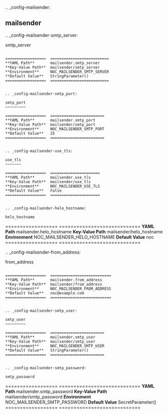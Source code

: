 .. _config-mailsender:

mailsender
----------


.. _config-mailsender-smtp_server:

smtp_server
~~~~~~~~~~~

==================  ==========================
**YAML Path**       mailsender.smtp_server
**Key-Value Path**  mailsender/smtp_server
**Environment**     NOC_MAILSENDER_SMTP_SERVER
**Default Value**   StringParameter()
==================  ==========================


.. _config-mailsender-smtp_port:

smtp_port
~~~~~~~~~

==================  ========================
**YAML Path**       mailsender.smtp_port
**Key-Value Path**  mailsender/smtp_port
**Environment**     NOC_MAILSENDER_SMTP_PORT
**Default Value**   25
==================  ========================


.. _config-mailsender-use_tls:

use_tls
~~~~~~~

==================  ======================
**YAML Path**       mailsender.use_tls
**Key-Value Path**  mailsender/use_tls
**Environment**     NOC_MAILSENDER_USE_TLS
**Default Value**   False
==================  ======================


.. _config-mailsender-helo_hostname:

helo_hostname
~~~~~~~~~~~~~

==================  ============================
**YAML Path**       mailsender.helo_hostname
**Key-Value Path**  mailsender/helo_hostname
**Environment**     NOC_MAILSENDER_HELO_HOSTNAME
**Default Value**   noc
==================  ============================


.. _config-mailsender-from_address:

from_address
~~~~~~~~~~~~

==================  ===========================
**YAML Path**       mailsender.from_address
**Key-Value Path**  mailsender/from_address
**Environment**     NOC_MAILSENDER_FROM_ADDRESS
**Default Value**   noc@example.com
==================  ===========================


.. _config-mailsender-smtp_user:

smtp_user
~~~~~~~~~

==================  ========================
**YAML Path**       mailsender.smtp_user
**Key-Value Path**  mailsender/smtp_user
**Environment**     NOC_MAILSENDER_SMTP_USER
**Default Value**   StringParameter()
==================  ========================


.. _config-mailsender-smtp_password:

smtp_password
~~~~~~~~~~~~~

==================  ============================
**YAML Path**       mailsender.smtp_password
**Key-Value Path**  mailsender/smtp_password
**Environment**     NOC_MAILSENDER_SMTP_PASSWORD
**Default Value**   SecretParameter()
==================  ============================


